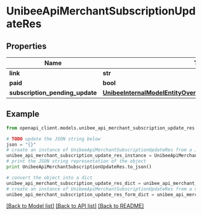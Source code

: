 # UnibeeApiMerchantSubscriptionUpdateRes


## Properties

Name | Type | Description | Notes
------------ | ------------- | ------------- | -------------
**link** | **str** |  | [optional] 
**paid** | **bool** |  | [optional] 
**subscription_pending_update** | [**UnibeeInternalModelEntityOverseaPaySubscriptionPendingUpdate**](UnibeeInternalModelEntityOverseaPaySubscriptionPendingUpdate.md) |  | [optional] 

## Example

```python
from openapi_client.models.unibee_api_merchant_subscription_update_res import UnibeeApiMerchantSubscriptionUpdateRes

# TODO update the JSON string below
json = "{}"
# create an instance of UnibeeApiMerchantSubscriptionUpdateRes from a JSON string
unibee_api_merchant_subscription_update_res_instance = UnibeeApiMerchantSubscriptionUpdateRes.from_json(json)
# print the JSON string representation of the object
print UnibeeApiMerchantSubscriptionUpdateRes.to_json()

# convert the object into a dict
unibee_api_merchant_subscription_update_res_dict = unibee_api_merchant_subscription_update_res_instance.to_dict()
# create an instance of UnibeeApiMerchantSubscriptionUpdateRes from a dict
unibee_api_merchant_subscription_update_res_form_dict = unibee_api_merchant_subscription_update_res.from_dict(unibee_api_merchant_subscription_update_res_dict)
```
[[Back to Model list]](../README.md#documentation-for-models) [[Back to API list]](../README.md#documentation-for-api-endpoints) [[Back to README]](../README.md)


